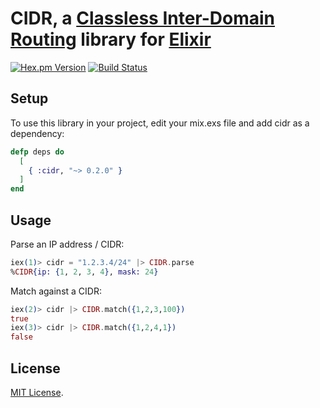 # CIDR, a [Classless Inter-Domain Routing](https://en.wikipedia.org/wiki/Classless_Inter-Domain_Routing) library for [Elixir](http://www.elixir-lang.org/)

[![Hex.pm Version](http://img.shields.io/hexpm/v/cidr.svg)](https://hex.pm/packages/cidr)
[![Build Status](https://travis-ci.org/c-rack/cidr-elixir.png?branch=master)](https://travis-ci.org/c-rack/cidr-elixir)

## Setup

To use this library in your project, edit your mix.exs file and add cidr as a dependency:

```elixir
defp deps do
  [
    { :cidr, "~> 0.2.0" }
  ]
end
```

## Usage

Parse an IP address / CIDR:
```elixir
iex(1)> cidr = "1.2.3.4/24" |> CIDR.parse
%CIDR{ip: {1, 2, 3, 4}, mask: 24}
```

Match against a CIDR:
```elixir
iex(2)> cidr |> CIDR.match({1,2,3,100})
true
iex(3)> cidr |> CIDR.match({1,2,4,1})
false
```

## License

[MIT License](LICENSE).
